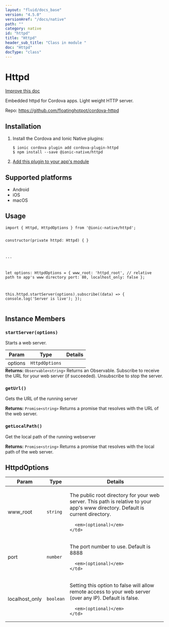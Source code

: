 ```yaml
---
layout: "fluid/docs_base"
version: "4.5.0"
versionHref: "/docs/native"
path: ""
category: native
id: "httpd"
title: "Httpd"
header_sub_title: "Class in module "
doc: "Httpd"
docType: "class"
---
```


<h1 class="api-title">Httpd</h1>

<a class="improve-v2-docs" href="http://github.com/ionic-team/ionic-native/edit/master/src/@ionic-native/plugins/httpd/index.ts#L20">
  Improve this doc
</a>







<p>Embedded httpd for Cordova apps. Light weight HTTP server.</p>


<p>Repo:
  <a href="https://github.com/floatinghotpot/cordova-httpd">
    https://github.com/floatinghotpot/cordova-httpd
  </a>
</p>


<h2><a class="anchor" name="installation" href="#installation"></a>Installation</h2>
<ol class="installation">
  <li>Install the Cordova and Ionic Native plugins:<br>
    <pre><code class="nohighlight">$ ionic cordova plugin add cordova-plugin-httpd
$ npm install --save @ionic-native/httpd
</code></pre>
  </li>
  <li><a href="https://ionicframework.com/docs/native/#Add_Plugins_to_Your_App_Module">Add this plugin to your app's module</a></li>
</ol>



<h2><a class="anchor" name="platforms" href="#platforms"></a>Supported platforms</h2>
<ul>
  <li>Android</li><li>iOS</li><li>macOS</li>
</ul>






<h2><a class="anchor" name="usage" href="#usage"></a>Usage</h2>
<pre><code class="lang-typescript">import { Httpd, HttpdOptions } from &#39;@ionic-native/httpd&#39;;

constructor(private httpd: Httpd) { }

...


let options: HttpdOptions = {
     www_root: &#39;httpd_root&#39;, // relative path to app&#39;s www directory
     port: 80,
     localhost_only: false
 };

this.httpd.startServer(options).subscribe((data) =&gt; {
 console.log(&#39;Server is live&#39;);
});
</code></pre>








<h2><a class="anchor" name="instance-members" href="#instance-members"></a>Instance Members</h2>
<h3><a class="anchor" name="startServer" href="#startServer"></a><code>startServer(options)</code></h3>




Starts a web server.
<table class="table param-table" style="margin:0;">
  <thead>
  <tr>
    <th>Param</th>
    <th>Type</th>
    <th>Details</th>
  </tr>
  </thead>
  <tbody>
  <tr>
    <td>
      options</td>
    <td>
      <code>HttpdOptions</code>
    </td>
    <td>
      </td>
  </tr>
  </tbody>
</table>

<div class="return-value" markdown="1">
  <i class="icon ion-arrow-return-left"></i>
  <b>Returns:</b> <code>Observable&lt;string&gt;</code> Returns an Observable. Subscribe to receive the URL for your web server (if succeeded). Unsubscribe to stop the server.
</div><h3><a class="anchor" name="getUrl" href="#getUrl"></a><code>getUrl()</code></h3>


Gets the URL of the running server


<div class="return-value" markdown="1">
  <i class="icon ion-arrow-return-left"></i>
  <b>Returns:</b> <code>Promise&lt;string&gt;</code> Returns a promise that resolves with the URL of the web server.
</div><h3><a class="anchor" name="getLocalPath" href="#getLocalPath"></a><code>getLocalPath()</code></h3>


Get the local path of the running webserver


<div class="return-value" markdown="1">
  <i class="icon ion-arrow-return-left"></i>
  <b>Returns:</b> <code>Promise&lt;string&gt;</code> Returns a promise that resolves with the local path of the web server.
</div>





<h2><a class="anchor" name="HttpdOptions" href="#HttpdOptions"></a>HttpdOptions</h2>

<table class="table param-table" style="margin:0;">
  <thead>
  <tr>
    <th>Param</th>
    <th>Type</th>
    <th>Details</th>
  </tr>
  </thead>
  <tbody>
  
  <tr>
    <td>
      www_root
    </td>
    <td>
      <code>string</code>
    </td>
    <td>
      <p>The public root directory for your web server. This path is relative to your app&#39;s www directory.
Default is current directory.</p>

      <em>(optional)</em>
    </td>
  </tr>
  
  <tr>
    <td>
      port
    </td>
    <td>
      <code>number</code>
    </td>
    <td>
      <p>The port number to use.
Default is 8888</p>

      <em>(optional)</em>
    </td>
  </tr>
  
  <tr>
    <td>
      localhost_only
    </td>
    <td>
      <code>boolean</code>
    </td>
    <td>
      <p>Setting this option to false will allow remote access to your web server (over any IP).
Default is false.</p>

      <em>(optional)</em>
    </td>
  </tr>
  
  </tbody>
</table>





